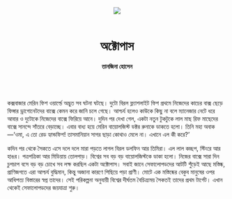 <div align=center>
<img src=https://images.prothomalo.com/prothomalo-bangla%2F2021-07%2F0f856425-53e6-4f4e-921b-8598f062732f%2Fstory_01.jpg?rect=0%2C0%2C2416%2C1268&w=1200&ar=40%3A21&auto=format%2Ccompress&ogImage=true&mode=crop&overlay=&overlay_position=bottom&overlay_width_pct=1 />
<br><br>
<h1>অক্টোপাস</h1> 
<h4>তানজিনা হোসেন</h4>
<br><br>
</div>

কক্সবাজার মেরিন ফিশ ওয়ার্ল্ডে অদ্ভুত সব ঘটনা ঘটছে। দুটো বিরল ফ্ল্যাশলাইট ফিশ প্রথমে নিজেদের কাচের বাক্স ছেড়ে ফিঙ্গার ড্রাগোনেটদের বাক্সে কেমন করে জানি চলে গেছে। আশ্চর্য হলেও কাউকে কিছু না বলে ম্যানেজার নেটে ধরে আবার ও দুটোকে নিজেদের বাক্সে ফিরিয়ে আনে। দুদিন পর দেখা গেল, একটা নতুন টুকটুকে লাল মাছ রিফ মাছেদের বাক্সে সানন্দে সাঁতরে বেড়াচ্ছে। এবার বাধ্য হয়ে মেরিন বায়োলজিস্ট ডক্টর রুনাকে ডাকতে হলো। তিনি মহা অবাক—‘ওমা, এ তো রেড হ্যান্ডফিশ! তাসমানিয়ান সাগর ছাড়া কোথাও মেলে না। এখানে এল কী করে?’

কদিন পর থেকে সৈকতে এসে দলে দলে মারা পড়তে লাগল বিরল ডলফিন আর তিমিরা। এল লাল কচ্ছপ, স্টিংরে আর হাঙর। পত্রপত্রিকা আর মিডিয়ায় তোলপাড়। বিশ্বের সব বড় বড় বায়োলজিস্টকে ডাকা হলো। নিজের বাক্সে সারা দিন চুপচাপ বসে বড় বড় চোখে সব লক্ষ করছিল একটা অক্টোপাস। সবাই জানে সেফালোপডদের আটটি শুঁড়েই আছে মস্তিষ্ক, প্রাণিজগতে এরা আশ্চর্য বুদ্ধিমান, কিন্তু অজানা কারণে পিছিয়ে পড়া প্রাণী। মোটে এক মস্তিষ্কের বেকুব মানুষের ওপর আধিপত্য বিস্তারের স্বপ্ন তাদের। সেই পরিকল্পনা অনুযায়ী বিশ্বের দীর্ঘতম বৈচিত্র্যময় সৈকতই তাদের প্রথম টার্গেট। এখান থেকেই সেফালোপডদের জয়যাত্রা শুরু।
